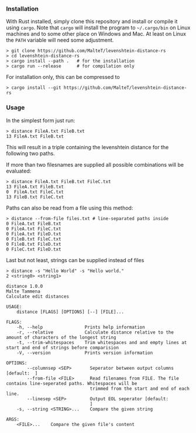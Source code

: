### Installation

With Rust installed, simply clone this repository and install or compile it using `cargo`. Note that `cargo` will install the program
to `~/.cargo/bin` on Linux machines and to some other place on Windows and Mac. At least on Linux the `PATH` variable will need some adjustment.

```shell
> git clone https://github.com/MalteT/levenshtein-distance-rs
> cd levenshtein-distance-rs
> cargo install --path .   # for the installation
> cargo run --release      # for compilation only
```

For installation only, this can be compressed to
```shell
> cargo install --git https://github.com/MalteT/levenshtein-distance-rs
```

### Usage

In the simplest form just run:
```shell
> distance FileA.txt FileB.txt
13 FileA.txt FileB.txt
```
This will result in a triple containing the levenshtein distance for the following two paths.

If more than two filesnames are supplied all possible combinations will be evaluated:
```shell
> distance FileA.txt FileB.txt FileC.txt
13 FileA.txt FileB.txt
0  FileA.txt FileC.txt
13 FileB.txt FileC.txt
```

Paths can also be read from a file using this method:
```shell
> distance --from-file files.txt # line-separated paths inside
0 FileA.txt FileB.txt
0 FileA.txt FileC.txt
0 FileA.txt FileD.txt
0 FileB.txt FileC.txt
0 FileB.txt FileD.txt
0 FileC.txt FileD.txt
```

Last but not least, strings can be supplied instead of files
```shell
> distance -s "Hello World" -s "Hello world."
2 <string0> <string1>
```

```
distance 1.0.0
Malte Tammena
Calculate edit distances

USAGE:
    distance [FLAGS] [OPTIONS] [--] [FILE]...

FLAGS:
    -h, --help                Prints help information
    -r, --relative            Calculate distance relative to the amount of characters of the longest string
    -t, --trim-whitespaces    Trim whitespaces and and empty lines at start and end of strings before comparision
    -V, --version             Prints version information

OPTIONS:
        --columnsep <SEP>       Seperator between output columns [default:  ]
        --from-file <FILE>      Read filenames from FILE. The file contains line-seperated paths. Whitespaces will be
                                trimmed from the start and end of each line.
        --linesep <SEP>         Output EOL seperator [default: 
                                ]
    -s, --string <STRING>...    Compare the given string

ARGS:
    <FILE>...    Compare the given file's content
```
